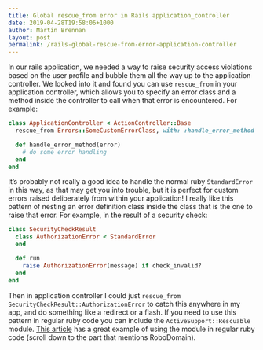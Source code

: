 ```yaml
---
title: Global rescue_from error in Rails application_controller
date: 2019-04-28T19:58:06+1000
author: Martin Brennan
layout: post
permalink: /rails-global-rescue-from-error-application-controller
---
```


In our rails application, we needed a way to raise security access violations based on the user profile and bubble them all the way up to the application controller. We looked into it and found you can use `rescue_from` in your application controller, which allows you to specify an error class and a method inside the controller to call when that error is encountered. For example:

```ruby
class ApplicationController < ActionController::Base
  rescue_from Errors::SomeCustomErrorClass, with: :handle_error_method

  def handle_error_method(error)
    # do some error handling
  end
end
```

It’s probably not really a good idea to handle the normal ruby `StandardError` in this way, as that may get you into trouble, but it is perfect for custom errors raised deliberately from within your application! I really like this pattern of nesting an error definition class inside the class that is the one to raise that error. For example, in the result of a security check:

```ruby
class SecurityCheckResult
  class AuthorizationError < StandardError
  end

  def run
    raise AuthorizationError(message) if check_invalid?
  end
end
```

Then in application controller I could just `rescue_from SecurityCheckResult::AuthorizationError` to catch this anywhere in my app, and do something like a redirect or a flash. If you need to use this pattern in regular ruby code you can include the `ActiveSupport::Rescuable` module. [This article](https://simonecarletti.com/blog/2009/12/inside-ruby-on-rails-rescuable-and-rescue_from/) has a great example of using the module in regular ruby code (scroll down to the part that mentions RoboDomain).
